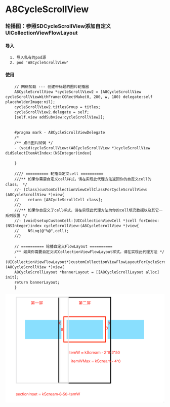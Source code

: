 # A8CycleScrollView
### 轮播图：参照SDCycleScrollView添加自定义UICollectionViewFlowLayout
#### 导入
      1. 导入私有的pod源
      2. pod 'A8CycleScrollView'
#### 使用
```
    // 网络加载 --- 创建带标题的图片轮播器
    A8CycleScrollView *cycleScrollView2 = [A8CycleScrollView cycleScrollViewWithFrame:CGRectMake(0, 280, w, 180) delegate:self placeholderImage:nil];
    cycleScrollView2.titlesGroup = titles;
    cycleScrollView2.delegate = self;
    [self.view addSubview:cycleScrollView2];
    
    
    #pragma mark - A8CycleScrollViewDelegate
    /*
    /** 点击图片回调 */
    - (void)cycleScrollView:(A8CycleScrollView *)cycleScrollView didSelectItemAtIndex:(NSInteger)index{
    
    }
    
    //// ========== 轮播自定义cell ==========
    ///** 如果你需要自定义cell样式，请在实现此代理方法返回你的自定义cell的class。 */
    //- (Class)customCollectionViewCellClassForCycleScrollView:(A8CycleScrollView *)view{
    //    return [A8CycleScrollCell class];
    //}
    ///** 如果你自定义了cell样式，请在实现此代理方法为你的cell填充数据以及其它一系列设置 */
    //- (void)setupCustomCell:(UICollectionViewCell *)cell forIndex:(NSInteger)index cycleScrollView:(A8CycleScrollView *)view{
    //    NSLog(@"%@",cell);
    //}
    
    // ========== 轮播自定义FlowLayout ==========
    /** 如果你需要自定义UICollectionViewFlowLayout样式，请在实现此代理方法 */
    -(UICollectionViewFlowLayout*)customCollectionViewFlowLayoutForCycleScrollView:(A8CycleScrollView *)view{
    A8CycleScrollLayout *bannerLayout = [[A8CycleScrollLayout alloc] init];
    return bannerLayout;
    }
```
![自定义layout](https://github.com/minsol/MarkdownPhotos/blob/master/Images/A8CycleView/A8CycleViewlayout.png)


